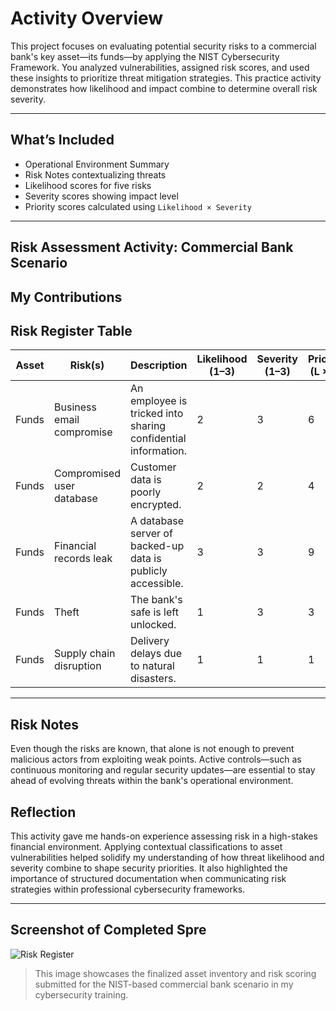 # Activity Overview

This project focuses on evaluating potential security risks to a commercial bank's key asset—its funds—by applying the NIST Cybersecurity Framework. You analyzed vulnerabilities, assigned risk scores, and used these insights to prioritize threat mitigation strategies. This practice activity demonstrates how likelihood and impact combine to determine overall risk severity.

---

## What’s Included

- Operational Environment Summary  
- Risk Notes contextualizing threats  
- Likelihood scores for five risks  
- Severity scores showing impact level  
- Priority scores calculated using `Likelihood × Severity`

---

##  Risk Assessment Activity: Commercial Bank Scenario

## My Contributions

## Risk Register Table

| **Asset** | **Risk(s)**                  | **Description**                                              | **Likelihood (1–3)** | **Severity (1–3)** | **Priority (L × S)** |
|----------|------------------------------|--------------------------------------------------------------|----------------------|--------------------|-----------------------|
| Funds    | Business email compromise     | An employee is tricked into sharing confidential information. | 2                    | 3                  | 6                     |
| Funds    | Compromised user database     | Customer data is poorly encrypted.                           | 2                    | 2                  | 4                     |
| Funds    | Financial records leak        | A database server of backed-up data is publicly accessible.  | 3                    | 3                  | 9                     |
| Funds    | Theft                         | The bank's safe is left unlocked.                            | 1                    | 3                  | 3                     |
| Funds    | Supply chain disruption       | Delivery delays due to natural disasters.                    | 1                    | 1                  | 1                     |

---

## Risk Notes

Even though the risks are known, that alone is not enough to prevent malicious actors from exploiting weak points. Active controls—such as continuous monitoring and regular security updates—are essential to stay ahead of evolving threats within the bank's operational environment.

## Reflection
This activity gave me hands-on experience assessing risk in a high-stakes financial environment. Applying contextual classifications to asset vulnerabilities helped solidify my understanding of how threat likelihood and severity combine to shape security priorities. It also highlighted the importance of structured documentation when communicating risk strategies within professional cybersecurity frameworks.

---

## Screenshot of Completed Spre
![Risk Register](images/risk-asset-scoring.png)
> This image showcases the finalized asset inventory and risk scoring submitted for the NIST-based commercial bank scenario in my cybersecurity training.
